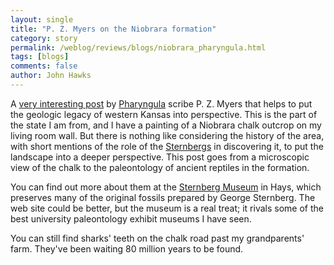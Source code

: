 ```yaml
---
layout: single 
title: "P. Z. Myers on the Niobrara formation" 
category: story
permalink: /weblog/reviews/blogs/niobrara_pharyngula.html
tags: [blogs] 
comments: false 
author: John Hawks 
---
```



<p>
A <a href="http://pharyngula.org/index/weblog/comments/niobrara/#continue">very interesting post</a> by <a href="http://pharyngula.org">Pharyngula</a> scribe P. Z. Myers that helps to put the geologic legacy of western Kansas into perspective. This is the part of the state I am from, and I have a painting of a Niobrara chalk outcrop on my living room wall. But there is nothing like considering the history of the area, with short mentions of the role of the <a href="http://academic.emporia.edu/aberjame/histgeol/stern/stern.htm">Sternbergs</a> in discovering it, to put the landscape into a deeper perspective. This post goes from a microscopic view of the chalk to the paleontology of ancient reptiles in the formation. 
</p>

<p>
You can find out more about them at the <a href="http://www.fhsu.edu/sternberg/">Sternberg Museum</a> in Hays, which preserves many of the original fossils prepared by George Sternberg. The web site could be better, but the museum is a real treat; it rivals some of the best university paleontology exhibit museums I have seen. 
</p>

<p>
You can still find sharks' teeth on the chalk road past my grandparents' farm. They've been waiting 80 million years to be found. 
</p>

